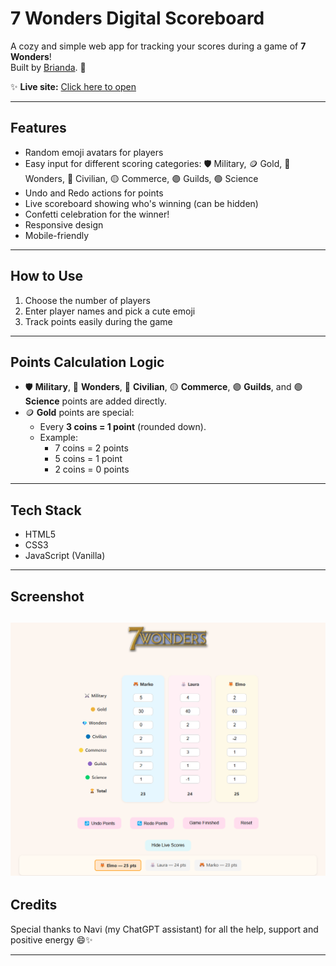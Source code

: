 # 7 Wonders Digital Scoreboard

A cozy and simple web app for tracking your scores during a game of **7 Wonders**!  
Built by [Brianda](https://github.com/Brianda88). 💖

✨ **Live site:** [Click here to open](https://brianda88.github.io/7wonders-scoreboard/)

---

## Features
- Random emoji avatars for players
- Easy input for different scoring categories: 🛡️ Military, 🪙 Gold, 💎 Wonders, 🔵 Civilian, 🟡 Commerce, 🟣 Guilds, 🟢 Science
- Undo and Redo actions for points
- Live scoreboard showing who's winning (can be hidden)
- Confetti celebration for the winner!
- Responsive design
- Mobile-friendly

---

## How to Use
1. Choose the number of players
2. Enter player names and pick a cute emoji
3. Track points easily during the game

---

## Points Calculation Logic

- 🛡️ **Military**, 💎 **Wonders**, 🔵 **Civilian**, 🟡 **Commerce**, 🟣 **Guilds**, and 🟢 **Science** points are added directly.
- 🪙 **Gold** points are special:
  - Every **3 coins = 1 point** (rounded down).
  - Example: 
    - 7 coins = 2 points
    - 5 coins = 1 point
    - 2 coins = 0 points

---

## Tech Stack
- HTML5
- CSS3
- JavaScript (Vanilla)

---

## Screenshot

![7 Wonders Scoreboard Screenshot](./7Wonders-screenshot.png)
---

## Credits 
Special thanks to Navi (my ChatGPT assistant) for all the help, support and positive energy 😄✨

---

